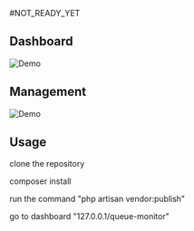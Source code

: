 #NOT_READY_YET

## Dashboard

![Demo](https://raw.githubusercontent.com/pyaesone17/queue-monitor/master/demo_1.png)

## Management

![Demo](https://raw.githubusercontent.com/pyaesone17/queue-monitor/master/demo_2.png)

## Usage

clone the repository

composer install

run the command "php artisan vendor:publish"

go to dashboard "127.0.0.1/queue-monitor"
